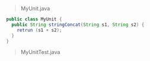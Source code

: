 > MyUnit.java

```java
public class MyUnit {
  public String stringConcat(String s1, String s2) {
    retrun (s1 + s2);
  }
}
```

> MyUnitTest.java

```java
```
